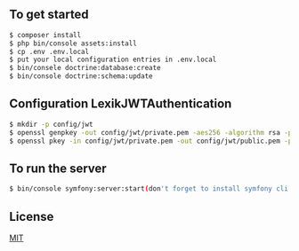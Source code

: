 ## To get started 
```bash
$ composer install 
$ php bin/console assets:install 
$ cp .env .env.local  
$ put your local configuration entries in .env.local
$ bin/consele doctrine:database:create
$ bin/console doctrine:schema:update
```
## Configuration LexikJWTAuthentication
```bash
$ mkdir -p config/jwt   
$ openssl genpkey -out config/jwt/private.pem -aes256 -algorithm rsa -pkeyopt rsa_keygen_bits:4096
$ openssl pkey -in config/jwt/private.pem -out config/jwt/public.pem -pubout
```
## To run the server
```bash
$ bin/console symfony:server:start(don't forget to install symfony cli https://symfony.com/download) 
```
## License
[MIT](https://choosealicense.com/licenses/mit/)